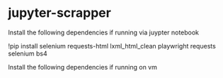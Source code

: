 # jupyter-scrapper


Install the following dependencies if running via juypter notebook

!pip install selenium requests-html lxml_html_clean playwright requests selenium bs4



Install the following dependencies if running on vm

